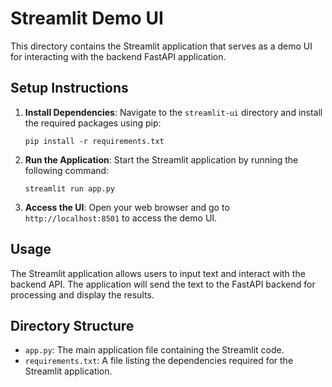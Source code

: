 # Streamlit Demo UI

This directory contains the Streamlit application that serves as a demo UI for interacting with the backend FastAPI application.

## Setup Instructions

1. **Install Dependencies**: Navigate to the `streamlit-ui` directory and install the required packages using pip:

   ```
   pip install -r requirements.txt
   ```

2. **Run the Application**: Start the Streamlit application by running the following command:

   ```
   streamlit run app.py
   ```

3. **Access the UI**: Open your web browser and go to `http://localhost:8501` to access the demo UI.

## Usage

The Streamlit application allows users to input text and interact with the backend API. The application will send the text to the FastAPI backend for processing and display the results.

## Directory Structure

- `app.py`: The main application file containing the Streamlit code.
- `requirements.txt`: A file listing the dependencies required for the Streamlit application.